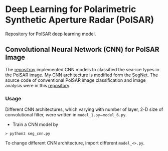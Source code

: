 # Deep Learning for Polarimetric Synthetic Aperture Radar (PolSAR)

Repository for PolSAR deep learning model.

## Convolutional Neural Network (CNN) for PolSAR Image

The [repositroy](https://github.com/eesaber/PolSAR_ML/tree/master/src/sea_ice) implemented CNN models to classified the sea-ice types
in the PolSAR image.
My CNN architecture is modified form the [SegNet](https://arxiv.org/pdf/1511.00561.pdf).
The source code of conventional PolSAR image classification and image analysis were in this [repository](https://github.com/eesaber/Matlab).

### Usage

Different CNN architectures, which varying with number of layer, 2-D size of convolutional filter, were written in
`model_1.py`~`model_6.py`.

* Train a CNN model by
```console
> python3 seg_cnn.py
```
  To change different CNN architecture, import different `model_<>.py`.

